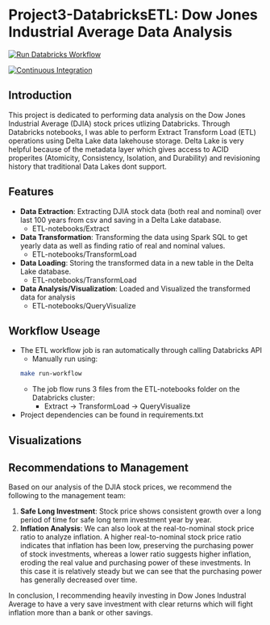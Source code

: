 # Project3-DatabricksETL: Dow Jones Industrial Average Data Analysis

[![Run Databricks Workflow](https://github.com/mkeohane01/Project3-DatabricksETL/actions/workflows/databricks_workflow.yml/badge.svg)](https://github.com/mkeohane01/Project3-DatabricksETL/actions/workflows/databricks_workflow.yml)

[![Continuous Integration](https://github.com/mkeohane01/Project3-DatabricksETL/actions/workflows/continuous_integration.yml/badge.svg)](https://github.com/mkeohane01/Project3-DatabricksETL/actions/workflows/continuous_integration.yml)

## Introduction

This project is dedicated to performing data analysis on the Dow Jones Industrial Average (DJIA) stock prices utlizing Databricks. Through Databricks notebooks, I was able to perform Extract Transform Load (ETL) operations using Delta Lake data lakehouse storage. Delta Lake is very helpful because of the metadata layer which gives access to ACID properites (Atomicity, Consistency, Isolation, and Durability) and revisioning history that traditional Data Lakes dont support.

## Features

- **Data Extraction**: Extracting DJIA stock data (both real and nominal) over last 100 years from csv and saving in a Delta Lake database.
    - ETL-notebooks/Extract
- **Data Transformation**: Transforming the data using Spark SQL to get yearly data as well as finding ratio of real and nominal values.
    - ETL-notebooks/TransformLoad
- **Data Loading**: Storing the transformed data in a new table in the Delta Lake database.
    - ETL-notebooks/TransformLoad
- **Data Analysis/Visualization**: Loaded and Visualized the transformed data for analysis
    - ETL-notebooks/QueryVisualize

## Workflow Useage

- The ETL workflow job is ran automatically through calling Databricks API
    - Manually run using:
    ```bash 
    make run-workflow
    ```
    - The job flow runs 3 files from the ETL-notebooks folder on the Databricks cluster: 
        - Extract -> TransformLoad -> QueryVisualize
- Project dependencies can be found in requirements.txt

## Visualizations


## Recommendations to Management

Based on our analysis of the DJIA stock prices, we recommend the following to the management team:

1. **Safe Long Investment**: Stock price shows consistent growth over a long period of time for safe long term investment year by year.
3. **Inflation Analysis**: We can also look at the real-to-nominal stock price ratio to analyze inflation. A higher real-to-nominal stock price ratio indicates that inflation has been low, preserving the purchasing power of stock investments, whereas a lower ratio suggests higher inflation, eroding the real value and purchasing power of these investments. In this case it is relatively steady but we can see that the purchasing power has generally decreased over time.

In conclusion, I recommending heavily investing in Dow Jones Industral Average to have a very save investment with clear returns which will fight inflation more than a bank or other savings.
